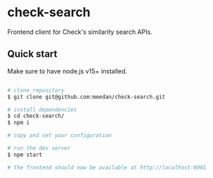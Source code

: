 # check-search

Frontend client for Check's similarity search APIs.

## Quick start

Make sure to have node.js v15+ installed.

```bash

# clone repository
$ git clone git@github.com:meedan/check-search.git

# install dependencies
$ cd check-search/
$ npm i

# copy and set your configuration

# run the dev server
$ npm start

# the frontend should now be available at http://localhost:8001
```
